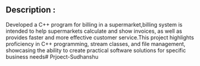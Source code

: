 <h2>Description :</h2>

Developed a C++ program for billing in a supermarket,billing system is intended to help supermarkets calculate and
show invoices, as well as provides faster and more effective customer service.This project highlights proficiency in
C++ programming, stream classes, and file management, showcasing the ability to create practical software solutions
for specific business needs# Prjoect-Sudhanshu
